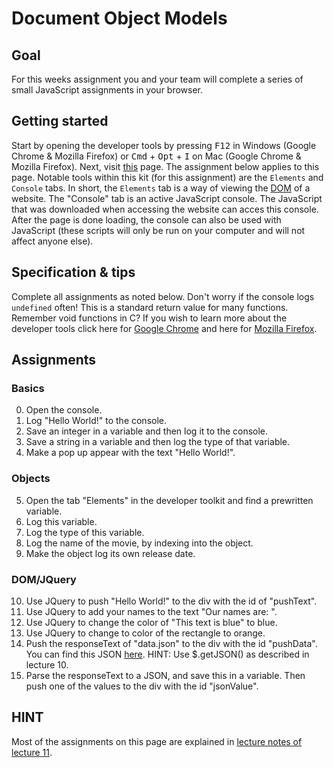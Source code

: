 # Document Object Models

## Goal

For this weeks assignment you and your team will complete a series of small JavaScript assignments in your browser.

## Getting started

Start by opening the developer tools by pressing <kbd>F12</kbd> in Windows (Google Chrome & Mozilla Firefox) or <kbd>Cmd</kbd> + <kbd>Opt</kbd> + <kbd>I</kbd> on Mac (Google Chrome & Mozilla Firefox).
Next, visit [this](https://niettimmeijer.github.io/Week8GO/go.html) page. The assignment below applies to this page.
Notable tools within this kit (for this assignment) are the `Elements` and `Console` tabs. In short, the `Elements` tab is a way of viewing the [DOM](https://en.wikipedia.org/wiki/Document_Object_Model) of a website. The "Console" tab is an active JavaScript console. The JavaScript that was downloaded when accessing the website can acces this console. After the page is done loading, the console can also be used with JavaScript (these scripts will only be run on your computer and will not affect anyone else).  

## Specification & tips

Complete all assignments as noted below. Don't worry if the console logs `undefined` often! This is a standard return value for many functions. Remember void functions in C?
If you wish to learn more about the developer tools click here for [Google Chrome](https://developer.chrome.com/devtools) and here for [Mozilla Firefox](https://developer.mozilla.org/son/docs/Tools).

## Assignments

### Basics

0. Open the console.
1. Log "Hello World!" to the console.
2. Save an integer in a variable and then log it to the console.
3. Save a string in a variable and then log the type of that variable.
4. Make a pop up appear with the text "Hello World!".

### Objects

5. Open the tab "Elements" in the developer toolkit and find a prewritten variable.
6. Log this variable.
7. Log the type of this variable.
8. Log the name of the movie, by indexing into the object.
9. Make the object log its own release date.

### DOM/JQuery

10. Use JQuery to push "Hello World!" to the div with the id of "pushText".
11. Use JQuery to add your names to the text "Our names are: ".
12. Use JQuery to change the color of "This text is blue" to blue.
13. Use JQuery to change to color of the rectangle to orange.
14. Push the responseText of "data.json" to the div with the id "pushData". You can find this JSON [here](https://niettimmeijer.github.io/Week8GO/data.json). HINT: Use $.getJSON() as described in lecture 10.
15. Parse the responseText to a JSON, and save this in a variable. Then push one of the values to the div with the id "jsonValue".

## HINT
Most of the assignments on this page are explained in  [lecture notes of lecture 11](https://cs50x.mprog.nl/lectures/week-11#_some_closure).
